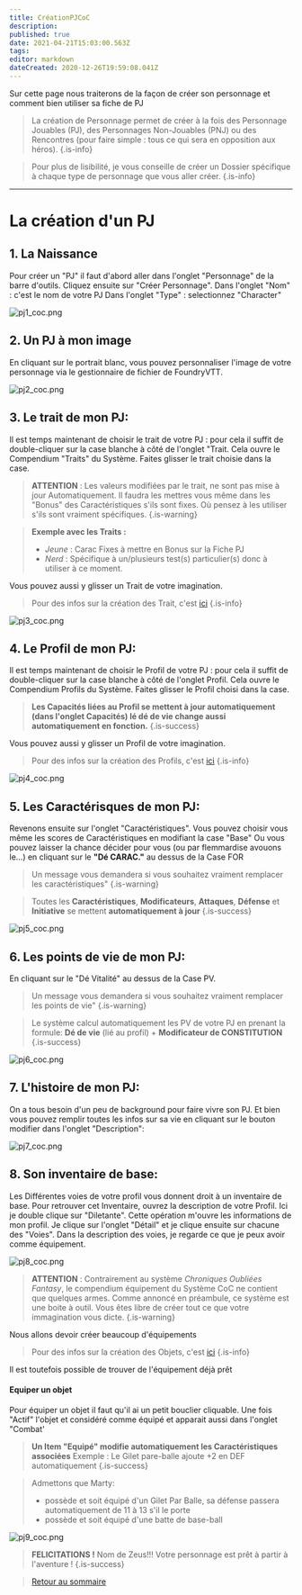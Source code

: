 ```yaml
---
title: CréationPJCoC
description: 
published: true
date: 2021-04-21T15:03:00.563Z
tags: 
editor: markdown
dateCreated: 2020-12-26T19:59:08.041Z
---
```


Sur cette page nous traiterons de la façon de créer son personnage et comment bien utiliser sa fiche de PJ

> La création de Personnage permet de créer à la fois des Personnage Jouables (PJ), des Personnages Non-Jouables (PNJ) ou des Rencontres (pour faire simple : tous ce qui sera en opposition aux héros).
{.is-info}

> Pour plus de lisibilité, je vous conseille de créer un Dossier spécifique à chaque type de personnage que vous aller créer.
{.is-info}
---

# La création d'un PJ
## 1. La Naissance
Pour créer un "PJ" il faut d'abord aller dans l'onglet "Personnage" de la barre d'outils. 
Cliquez ensuite sur "Créer Personnage".
Dans l'onglet "Nom" : c'est le nom de votre PJ
Dans l'onglet "Type" : selectionnez "Character"

![pj1_coc.png](/images/chroniques-oubliées-contemporain/coc/pj1_coc.png)

## 2. Un PJ à mon image
En cliquant sur le portrait blanc, vous pouvez personnaliser l'image de votre personnage via le gestionnaire de fichier de FoundryVTT.

![pj2_coc.png](/images/chroniques-oubliées-contemporain/coc/pj2_coc.png)

## 3. Le trait de mon PJ:
Il est temps maintenant de choisir le trait de votre PJ : pour cela il suffit de double-cliquer sur la case blanche à côté de l'onglet "Trait.
Cela ouvre le Compendium "Traits" du Système. Faites glisser le trait choisie dans la case. 

> **ATTENTION** : Les valeurs modifiées par le trait, ne sont pas mise à jour Automatiquement. Il faudra les mettres vous même dans les "Bonus" des Caractéristiques s'ils sont fixes. Où pensez à les utiliser s'ils sont vraiment spécifiques.
{.is-warning}

> **Exemple avec les Traits :**
> - *Jeune* : Carac Fixes à mettre en Bonus sur la Fiche PJ
> - *Nerd* : Spécifique à un/plusieurs test(s) particulier(s) donc à utiliser à ce moment.

Vous pouvez aussi y glisser un Trait de votre imagination.
> Pour des infos sur la création des Trait, c'est [ici](/fr/systemes/Chroniques-Oubliées-Contemporain/customisation)
{.is-info}

![pj3_coc.png](/images/chroniques-oubliées-contemporain/coc/pj3_coc.png)

## 4. Le Profil de mon PJ:
Il est temps maintenant de choisir le Profil de votre PJ : pour cela il suffit de double-cliquer sur la case blanche à côté de l'onglet Profil.
Cela ouvre le Compendium Profils du Système. Faites glisser le Profil choisi dans la case. 
> **Les Capacités liées au Profil se mettent à jour automatiquement (dans l'onglet Capacités) lé dé de vie change aussi automatiquement en fonction.**
{.is-success}

Vous pouvez aussi y glisser un Profil de votre imagination.
> Pour des infos sur la création des Profils, c'est [ici](/fr/systemes/Chroniques-Oubliées-Contemporain/customisation)
{.is-info}

![pj4_coc.png](/images/chroniques-oubliées-contemporain/coc/pj4_coc.png)

## 5. Les Caractérisques de mon PJ:
Revenons ensuite sur l'onglet "Caractéristiques".
Vous pouvez choisir vous même les scores de Caractéristiques en modifiant la case "Base"
Ou vous pouvez laisser la chance décider pour vous (ou par flemmardise avouons le...) en cliquant sur le **"Dé CARAC."** au dessus de la Case FOR
> Un message vous demandera si vous souhaitez vraiment remplacer les caractéristiques"
{.is-warning}

> Toutes les **Caractéristiques**, **Modificateurs**, **Attaques**, **Défense** et **Initiative** se mettent **automatiquement à jour**
{.is-success}

![pj5_coc.png](/images/chroniques-oubliées-contemporain/coc/pj5_coc.png)

## 6. Les points de vie de mon PJ:
En cliquant sur le "Dé Vitalité" au dessus de la Case PV.

> Un message vous demandera si vous souhaitez vraiment remplacer les points de vie"
{.is-warning}

> Le système calcul automatiquement les PV de votre PJ en prenant la formule:
**Dé de vie** (lié au profil) + **Modificateur de CONSTITUTION**
{.is-success}

![pj6_coc.png](/images/chroniques-oubliées-contemporain/coc/pj6_coc.png)

## 7. L'histoire de mon PJ:
On a tous besoin d'un peu de background pour faire vivre son PJ.
Et bien vous pouvez remplir toutes les infos sur sa vie en cliquant sur le bouton modifier dans l'onglet "Description":

![pj7_coc.png](/images/chroniques-oubliées-contemporain/coc/pj7_coc.png)

## 8. Son inventaire de base:
Les Différentes voies de votre profil vous donnent droit à un inventaire de base.
Pour retrouver cet Inventaire, ouvrez la description de votre Profil.
Ici je double clique sur "Diletante".
Cette opération m'ouvre les informations de mon profil. Je clique sur l'onglet "Détail" et je clique ensuite sur chacune des "Voies". Dans la description des voies, je regarde ce que je peux avoir comme équipement.

![pj8_coc.png](/images/chroniques-oubliées-contemporain/coc/pj8_coc.png)

> **ATTENTION** : Contrairement au système *Chroniques Oubliées Fantasy*, le compendium équipement du Système CoC ne contient que quelques armes.
Comme annoncé en préambule, ce système est une boite à outil. Vous êtes libre de créer tout ce que votre immagination vous dicte.
{.is-warning}

Nous allons devoir créer beaucoup d'équipements

> Pour des infos sur la création des Objets, c'est [ici](/fr/systemes/Chroniques-Oubliées-Contemporain/objets)
{.is-info}

Il est toutefois possible de trouver de l'équipement déjà prêt

#### Equiper un objet
Pour équiper un objet il faut qu'il ai un petit bouclier cliquable.
Une fois "Actif" l'objet et considéré comme équipé et apparait aussi dans l'onglet "Combat'

> **Un Item "Equipé" modifie automatiquement les Caractéristiques associées**
Exemple : Le Gilet pare-balle ajoute +2 en DEF automatiquement
{.is-success}

> Admettons que Marty:
>- possède et soit équipé d'un Gilet Par Balle, sa défense passera automatiquement de 11 à 13 s'il le porte
>- possède et soit équipé d'une batte de base-ball

![pj9_coc.png](/images/chroniques-oubliées-contemporain/coc/pj9_coc.png)


> **FELICITATIONS !** Nom de Zeus!!! Votre personnage est prêt à partir à l'aventure !
{.is-success}

>[Retour au sommaire](/fr/systemes/Chroniques-Oubliées-Contemporain)